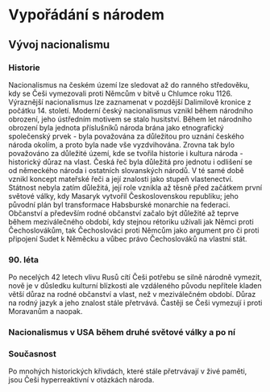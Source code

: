 # Vypořádání s národem

## Vývoj nacionalismu

### Historie

Nacionalismus na českém území lze sledovat až do ranného středověku, kdy se Češi vymezovali proti Němcům v bitvě u Chlumce roku 1126. Výraznější nacionalismus lze zaznamenat v pozdější Dalimilově kronice z počátku 14. století. Moderní český nacionalismus vznikl během národního obrození, jeho ústředním motivem se stalo husitství. Během let národního obrození byla jednota příslušníků národa brána jako etnografický společenský prvek - byla považována za důležitou pro uznání českého národa okolím, a proto byla nade vše vyzdvihována. Zrovna tak bylo považováno za důležité území, kde se tvořila historie i kultura národa - historický důraz na vlast. Česká řeč byla důležitá pro jednotu i odlišení se od německého národa i ostatních slovanských národů. V té samé době vznikl koncept mateřské řeči a její znalosti jako stupeň vlastenectví. Státnost nebyla zatím důležitá, její role vznikla až těsně před začátkem první světové války, kdy Masaryk vytvořil Československou republiku; jeho původní plán byl transformace Habsburské monarchie na federaci. Občanství a především rodné občanství začalo být důležité až teprve během meziválečného období, kdy stejnou rétoriku užívali jak Němci proti Čechoslovákům, tak Čechoslováci proti Němcům jako argument pro či proti připojení Sudet k Něměcku a vůbec právo Čechoslováků na vlastní stát.

### 90. léta

Po necelých 42 letech vlivu Rusů cítí Češi potřebu se silně národně vymezit, nově je v důsledku kulturní blízkosti ale vzdáleného původu nepřítele kladen větší důraz na rodné občanství a vlast, než v meziválečném období. Důraz na rodný jazyk a jeho znalost stále přetrvává. Častěji se Češi vymezují i proti Moravanům a naopak.

### Nacionalismus v USA během druhé světové války a po ní

### Současnost

Po mnohých historických křivdách, které stále přetrvávají v živé paměti, jsou Češi hyperreaktivní v otázkách národa. 
